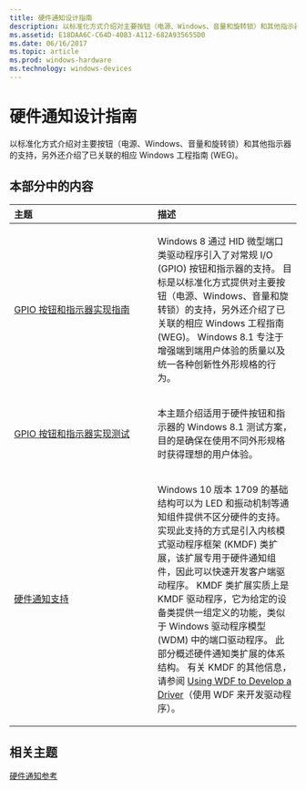 ```yaml
---
title: 硬件通知设计指南
description: 以标准化方式介绍对主要按钮（电源、Windows、音量和旋转锁）和其他指示器的支持，另外还介绍了已关联的相应 Windows 工程指南 (WEG)。
ms.assetid: E18DAA6C-C64D-40B3-A112-682A935655D0
ms.date: 06/16/2017
ms.topic: article
ms.prod: windows-hardware
ms.technology: windows-devices
---
```


# <a name="hardware-notifications-design-guide"></a>硬件通知设计指南


以标准化方式介绍对主要按钮（电源、Windows、音量和旋转锁）和其他指示器的支持，另外还介绍了已关联的相应 Windows 工程指南 (WEG)。

## <a name="span-idinthissectionspanin-this-section"></a><span id="in_this_section"></span>本部分中的内容


<table>
<colgroup>
<col width="50%" />
<col width="50%" />
</colgroup>
<thead>
<tr class="header">
<th align="left">主题</th>
<th align="left">描述</th>
</tr>
</thead>
<tbody>
<tr class="odd">
<td align="left"><p><a href="gpio-buttons-and-indicators-implementation-guide-for-windows-8-1.md" data-raw-source="[GPIO buttons and indicators implementation guide](gpio-buttons-and-indicators-implementation-guide-for-windows-8-1.md)">GPIO 按钮和指示器实现指南</a></p></td>
<td align="left"><p>Windows 8 通过 HID 微型端口类驱动程序引入了对常规 I/O (GPIO) 按钮和指示器的支持。 目标是以标准化方式提供对主要按钮（电源、Windows、音量和旋转锁）的支持，另外还介绍了已关联的相应 Windows 工程指南 (WEG)。 Windows 8.1 专注于增强端到端用户体验的质量以及统一各种创新性外形规格的行为。</p></td>
</tr>
<tr class="even">
<td align="left"><p><a href="gpio-buttons-and-indicators-supplemental-certification-testing-for-windows-8-1.md" data-raw-source="[GPIO buttons and indicators supplemental testing](gpio-buttons-and-indicators-supplemental-certification-testing-for-windows-8-1.md)">GPIO 按钮和指示器实现测试</a></p></td>
<td align="left"><p>本主题介绍适用于硬件按钮和指示器的 Windows 8.1 测试方案，目的是确保在使用不同外形规格时获得理想的用户体验。</p></td>
</tr>
<tr class="odd">
<td align="left"><p><a href="hardware-notifications-support.md" data-raw-source="[Hardware notifications support](hardware-notifications-support.md)">硬件通知支持</a></p></td>
<td align="left"><p>Windows 10 版本 1709 的基础结构可以为 LED 和振动机制等通知组件提供不区分硬件的支持。 实现此支持的方式是引入内核模式驱动程序框架 (KMDF) 类扩展，该扩展专用于硬件通知组件，因此可以快速开发客户端驱动程序。 KMDF 类扩展实质上是 KMDF 驱动程序，它为给定的设备类提供一组定义的功能，类似于 Windows 驱动程序模型 (WDM) 中的端口驱动程序。 此部分概述硬件通知类扩展的体系结构。 有关 KMDF 的其他信息，请参阅 <a href="https://docs.microsoft.com/windows-hardware/drivers/wdf/using-the-framework-to-develop-a-driver" data-raw-source="[Using WDF to Develop a Driver](https://docs.microsoft.com/windows-hardware/drivers/wdf/using-the-framework-to-develop-a-driver)">Using WDF to Develop a Driver</a>（使用 WDF 来开发驱动程序）。</p></td>
</tr>
</tbody>
</table>

 

## <a name="span-idrelatedtopicsspanrelated-topics"></a><span id="related_topics"></span>相关主题
[硬件通知参考](https://msdn.microsoft.com/library/windows/hardware/dn789336)



